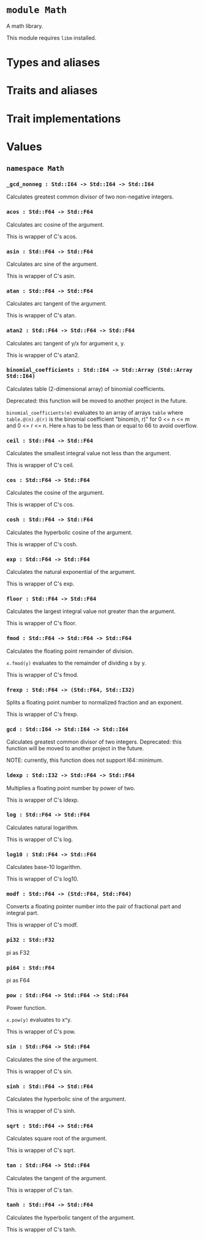 # `module Math`

A math library.

This module requires `libm` installed.

# Types and aliases

# Traits and aliases

# Trait implementations

# Values

## `namespace Math`

### `_gcd_nonneg : Std::I64 -> Std::I64 -> Std::I64`

Calculates greatest common divisor of two non-negative integers.

### `acos : Std::F64 -> Std::F64`

Calculates arc cosine of the argument.

This is wrapper of C's acos.

### `asin : Std::F64 -> Std::F64`

Calculates arc sine of the argument.

This is wrapper of C's asin.

### `atan : Std::F64 -> Std::F64`

Calculates arc tangent of the argument.

This is wrapper of C's atan.

### `atan2 : Std::F64 -> Std::F64 -> Std::F64`

Calculates arc tangent of y/x for argument x, y.

This is wrapper of C's atan2.

### `binomial_coefficients : Std::I64 -> Std::Array (Std::Array Std::I64)`

Calculates table (2-dimensional array) of binomial coefficients.

Deprecated: this function will be moved to another project in the future.

`binomial_coefficients(m)` evaluates to an array of arrays `table` where `table.@(n).@(r)` is the binomial coefficient "binom(n, r)" for 0 <= n <= m and 0 <= r <= n.
Here `m` has to be less than or equal to 66 to avoid overflow.

### `ceil : Std::F64 -> Std::F64`

Calculates the smallest integral value not less than the argument.

This is wrapper of C's ceil.

### `cos : Std::F64 -> Std::F64`

Calculates the cosine of the argument.

This is wrapper of C's cos.

### `cosh : Std::F64 -> Std::F64`

Calculates the hyperbolic cosine of the argument.

This is wrapper of C's cosh.

### `exp : Std::F64 -> Std::F64`

Calculates the natural exponential of the argument.

This is wrapper of C's exp.

### `floor : Std::F64 -> Std::F64`

Calculates the largest integral value not greater than the argument.

This is wrapper of C's floor.

### `fmod : Std::F64 -> Std::F64 -> Std::F64`

Calculates the floating point remainder of division.

`x.fmod(y)` evaluates to the remainder of dividing x by y.

This is wrapper of C's fmod.

### `frexp : Std::F64 -> (Std::F64, Std::I32)`

Splits a floating point number to normalized fraction and an exponent.

This is wrapper of C's frexp.

### `gcd : Std::I64 -> Std::I64 -> Std::I64`

Calculates greatest common divisor of two integers.
Deprecated: this function will be moved to another project in the future.

NOTE: currently, this function does not support I64::minimum.

### `ldexp : Std::I32 -> Std::F64 -> Std::F64`

Multiplies a floating point number by power of two.

This is wrapper of C's ldexp.

### `log : Std::F64 -> Std::F64`

Calculates natural logarithm.

This is wrapper of C's log.

### `log10 : Std::F64 -> Std::F64`

Calculates base-10 logarithm.

This is wrapper of C's log10.

### `modf : Std::F64 -> (Std::F64, Std::F64)`

Converts a floating pointer number into the pair of fractional part and integral part.

This is wrapper of C's modf.

### `pi32 : Std::F32`

pi as F32

### `pi64 : Std::F64`

pi as F64

### `pow : Std::F64 -> Std::F64 -> Std::F64`

Power function.

`x.pow(y)` evaluates to x^y.

This is wrapper of C's pow.

### `sin : Std::F64 -> Std::F64`

Calculates the sine of the argument.

This is wrapper of C's sin.

### `sinh : Std::F64 -> Std::F64`

Calculates the hyperbolic sine of the argument.

This is wrapper of C's sinh.

### `sqrt : Std::F64 -> Std::F64`

Calculates square root of the argument.

This is wrapper of C's sqrt.

### `tan : Std::F64 -> Std::F64`

Calculates the tangent of the argument.

This is wrapper of C's tan.

### `tanh : Std::F64 -> Std::F64`

Calculates the hyperbolic tangent of the argument.

This is wrapper of C's tanh.